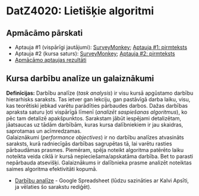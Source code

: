 # DatZ4020: Lietišķie algoritmi

## Apmācāmo pārskati

* Aptauja #1 (vispārīgi jautājumi): 
  [SurveyMonkey](https://www.surveymonkey.com/r/HT7NKHB); 
  [Aptauja #1: pirmteksts](learner-analysis-questionnaire1.html)
* Aptauja #2 (kursa saturs): 
  [SurveyMonkey](https://www.surveymonkey.com/r/KHF9NLB); 
  [Aptauja #2: pirmteksts](learner-analysis-questionnaire2.html)
* [Apmācāmo aptaujas rezultāti](learner-analysis-report.html)

## Kursa darbību analīze un galaiznākumi

**Definīcijas:** 
Darbību analīze (*task analysis*) ir visu kursā apgūstamo 
darbību hierarhisks saraksts. Tas ietver gan lekciju, gan 
pastāvīgā darba laiku, visu, kas teorētiski jebkad varētu 
parādīties pārbaudes darbos. Dažas darbības
apraksta saturu ļoti vispārīgā līmenī (*analizēt saspiešanas
algoritmus*), ko pēc tam detalizē apakšpunktos. Sarakstam 
jābūt iespējami detalizētam, jāatsaucas uz tādām darbībām, 
kuras kursa dalībniekiem ir jau skaidras, saprotamas 
un acīmredzamas.  
Galaiznākumi (*performance objectives*) ir no darbību
analīzes atvasināts saraksts, kurā radniecīgās darbības 
sagrupētas tā, lai varētu rasties pārbaudāmas prasmes. 
Piemēram, spēja noteikt algoritma patērēto laiku noteikta
veida ciklā ir kursā nepieciešama/apskatāma darbība. Bet 
to parasti nepārbauda atsevišķi. Galaiznākums ir dalībnieka
prasme analizēt noteiktas saimes algoritma efektivitāti kopumā.

* [Darbību analīze](https://docs.google.com/spreadsheets/d/1J1dABx19J0iYPhTanBYgekcV1UgfzA0OtKi7K4Yb5D8/edit?usp=sharing) - 
  Google Spreadsheet (lūdzu sazināties ar Kalvi Apsīti, ja 
  vēlaties šo sarakstu rediģēt). 
